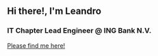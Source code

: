 ## Hi there!, I'm Leandro
### IT Chapter Lead Engineer @ ING Bank N.V.

[Please find me here!](https://gitlab.com/lealoureiro)